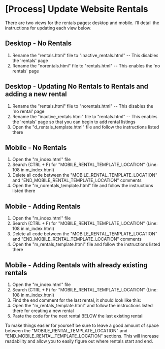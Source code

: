 # [Process] Update Website Rentals

There are two views for the rentals pages: desktop and mobile. I'll detail the instructions for updating each view below:

## Desktop - No Rentals
1. Rename the "rentals.html" file to "inactive_rentals.html"  -- This disables the 'rentals' page
2. Rename the "norentals.html" file to "rentals.html"         -- This enables the 'no rentals' page


## Desktop - Updating No Rentals to Rentals and adding a new rental
1. Rename the "rentals.html" file to "norentals.html"         -- This disables the 'no rental' page
2. Rename the "inactive_rentals.html" file to "rentals.html"  -- This enables the 'rentals' page so that you can begin to add rental listings
3. Open the "d_rentals_template.html" file and follow the instructions listed there


## Mobile - No Rentals
1. Open the "m_index.html" file
2. Search (CTRL + F) for "MOBILE_RENTAL_TEMPLATE_LOCATION" (Line: 108 in m_index.html)
3. Delete all code between the "MOBILE_RENTAL_TEMPLATE_LOCATION" and "END_MOBILE_RENTAL_TEMPLATE_LOCATION" comments
4. Open the "m_norentals_template.html" file and follow the instructions listed there

## Mobile - Adding Rentals
1. Open the "m_index.html" file
2. Search (CTRL + F) for "MOBILE_RENTAL_TEMPLATE_LOCATION" (Line: 108 in m_index.html)
3. Delete all code between the "MOBILE_RENTAL_TEMPLATE_LOCATION" and "END_MOBILE_RENTAL_TEMPLATE_LOCATION" comments
4. Open the "m_rentals_template.html" file and follow the instructions listed there

## Mobile - Adding Rentals with already existing rentals
1. Open the "m_index.html" file
2. Search (CTRL + F) for "MOBILE_RENTAL_TEMPLATE_LOCATION" (Line: 108 in m_index.html)
3. Find the end comment for the last rental, it should look like this:
   <!-- ==================== END - RENTAL #RENTAL_NUM ==================== -->
4. Open the "m_rentals_template.html" and follow the instructions listed there for creating a new rental
5. Paste the code for the next rental BELOW the last existing rental


To make things easier for yourself be sure to leave a good amount of space 
between the "MOBILE_RENTAL_TEMPLATE_LOCATION" and "END_MOBILE_RENTAL_TEMPLATE_LOCATION" sections. This will increase
readability and allow you to easily figure out where rentals start and end. 